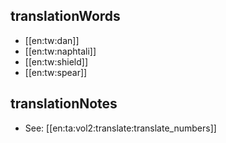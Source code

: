 ## translationWords

* [[en:tw:dan]]
* [[en:tw:naphtali]]
* [[en:tw:shield]]
* [[en:tw:spear]]

## translationNotes

* See: [[en:ta:vol2:translate:translate_numbers]]
